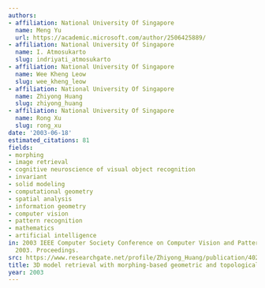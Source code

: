 ```yaml
---
authors:
- affiliation: National University Of Singapore
  name: Meng Yu
  url: https://academic.microsoft.com/author/2506425889/
- affiliation: National University Of Singapore
  name: I. Atmosukarto
  slug: indriyati_atmosukarto
- affiliation: National University Of Singapore
  name: Wee Kheng Leow
  slug: wee_kheng_leow
- affiliation: National University Of Singapore
  name: Zhiyong Huang
  slug: zhiyong_huang
- affiliation: National University Of Singapore
  name: Rong Xu
  slug: rong_xu
date: '2003-06-18'
estimated_citations: 81
fields:
- morphing
- image retrieval
- cognitive neuroscience of visual object recognition
- invariant
- solid modeling
- computational geometry
- spatial analysis
- information geometry
- computer vision
- pattern recognition
- mathematics
- artificial intelligence
in: 2003 IEEE Computer Society Conference on Computer Vision and Pattern Recognition,
  2003. Proceedings.
src: https://www.researchgate.net/profile/Zhiyong_Huang/publication/4023044_3D_model_retrieval_with_morphing-based_geometric_and_topological_feature_maps/links/0c96052312d32547a7000000.pdf
title: 3D model retrieval with morphing-based geometric and topological feature maps
year: 2003
---
```

